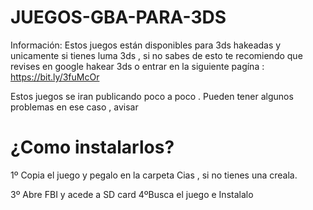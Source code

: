 # JUEGOS-GBA-PARA-3DS
Información: Estos juegos están disponibles para 3ds hakeadas y unicamente si tienes luma 3ds , 
si no sabes de esto te recomiendo que revises en google hakear 3ds o entrar en la siguiente pagína : https://bit.ly/3fuMcOr 

Estos juegos se iran publicando poco a poco . Pueden tener algunos problemas en ese caso , avisar 

# ¿Como instalarlos?

1º Copia el juego y pegalo en la carpeta Cias , si no tienes una creala.

3º Abre FBI y acede a SD card
4ºBusca el juego e Instalalo
